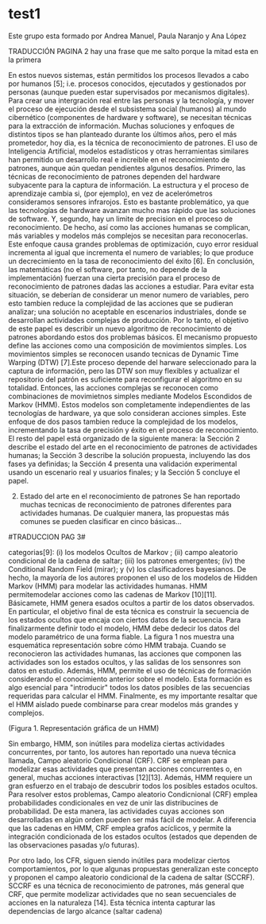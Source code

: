 # test1

Este grupo esta formado por Andrea Manuel, Paula Naranjo y Ana López 

TRADUCCIÓN PAGINA 2
hay una frase que me salto porque la mitad esta en la primera

En estos nuevos sistemas, están permitidos los procesos llevados a cabo por humanos [5]; i.e. procesos conocidos, ejecutados y gestionados por personas (aunque pueden estar supervisados por mecanismos digitales).
Para crear una intergración real entre las personas y la tecnología, y mover el proceso de ejecución desde el subsistema social (humanos) al mundo cibernético (componentes de hardware y software), se necesitan técnicas para la extracción de información. Muchas soluciones y enfoques de distintos tipos se han planteado durante los últimos años, pero el más prometedor, hoy dia, es la técnica de reconocimiento de patrones.
El uso de Inteligencia Artificial, modelos estadísticos y otras herramientas similares han permitido un desarrollo real e increible en el reconocimiento de patrones, aunque aún quedan pendientes algunos desafíos. 
Primero, las técnicas de reconocimiento de patrones dependen del hardware subyacente para la captura de información. La estructura y el proceso de aprendizaje cambia si, (por ejemplo), en vez de acelerómetros consideramos sensores infrarojos. Esto es bastante problemático, ya que las tecnologías de hardware avanzan mucho mas rápido que las soluciones de software. 
Y, segundo, hay un limite de precision en el proceso de reconocimiento. De hecho, así como las acciones humanas se complican, más variables y modelos más complejos se necesitan para reconocerlas. Este enfoque causa grandes problemas de optimización, cuyo error residual incrementa al igual que incrementa el numero de variables; lo que produce un decrecimiento en la tasa de reconocimiento del éxito [6]. En conclusión, las matemáticas (no el software, por tanto, no depende de la implementación) fuerzan una cierta precisión para el proceso de reconocimiento de patrones dadas las acciones a estudiar. Para evitar esta situación, se deberían de considerar un menor numero de variables, pero esto tambien reduce la complejidad de las acciones que se pudieran analizar; una solución no aceptable en escenarios industriales, donde se desarrollan actividades complejas de producción. 
Por lo tanto, el objetivo de este papel es describir un nuevo algoritmo de reconocimiento de patrones abordando estos dos problemas básicos. El mecanismo propuesto define las acciones como una composición de movimientos simples. Los movimientos simples se reconocen usando tecnicas de Dynamic Time Warping (DTW) [7].Este proceso depende del harware seleccionado para la captura de información, pero las DTW son muy flexibles y actualizar el repositorio del patrón es suficiente para reconfigurar el algoritmo en su totalidad. Entonces, las acciones complejas se reconocen como combinaciones de movimietnos simples mediante Modelos Escondidos de Markov (HMM). Estos modelos son completamente independientes de las tecnologías de hardware, ya que solo consideran acciones simples. Este enfoque de dos pasos tambien reduce la complejidad de los modelos, incrementando la tasa de precisión y éxito en el proceso de reconocimiento.
El resto del papel está organizado de la siguiente manera: la Sección 2 describe el estado del arte en el reconocimiento de patrones de actividades humanas; la Sección 3 describe la solución propuesta, incluyendo las dos fases ya definidas; la Sección 4 presenta una validación experimental usando un escenario real y usuarios finales; y la Sección 5 concluye el papel.

2. Estado del arte en el reconocimiento de patrones
Se han reportado muchas tecnicas de reconocimiento de patrones diferentes para actividades humanas. De cualquier manera, las propuestas más comunes se pueden clasificar en cinco básicas...


#TRADUCCION PAG 3#

categorias[9]: (i)  los modelos Ocultos de Markov ; (ii) campo aleatorio condicional de la cadena de saltar; (iii) los patrones emergentes; (iv)  the Conditional Random Field (mirar); y (v) los clasificadores bayesianos. 
De hecho, la mayoría de los autores proponen el uso de los modelos de Hidden Markov (HMM) para modelar las actividades humanas. HMM permitemodelar acciones como las cadenas de Markov [10][11]. Básicamete, HMM genera esados ocultos a partir de los datos observados. En particular, el objetivo final de esta técnica es construir la secuencia de los estados ocultos que encaja con ciertos datos de la secuencia. Para finalizarmente definir todo el modelo, HMM debe dedecir los datos del modelo paramétrico de una forma fiable. La figura 1 nos muestra una esquemática representación sobre cómo HMM trabaja. Cuando se reconocieron las actividades humanas, las acciones que componen las actividades son los estados ocultos, y las salidas de los sensonres son datos en estudio. Además, HMM, permite el uso de técnicas de formación considerando el conocimiento anterior sobre el modelo.  Esta formación es algo esencial para "introducir" todos los datos posibles de las secuencias requeridas para calcular el HMM. Finalmente, es my importante resaltar que el HMM aislado puede combinarse para crear modelos más grandes y complejos. 

(Figura 1. Representación gráfica de un HMM)

Sin embargo, HMM, son inútiles para modeliza ciertas actividades concurrentes, por tanto, los autores han reportado una nueva técnica llamada, Campo aleatorio Condicional (CRF). CRF se emplean para modelizar esas actividades que presentan acciones concurrentes o, en general, muchas acciones interactivas [12][13]. Además, HMM requiere un gran esfuerzo en el trabajo de descubrir todos los posibles estados ocultos. Para resolver estos problemas, Campo aleatorio Condicnional (CRF) emplea probabilidades condicionales en vez de unir las distribucines de probabilidad. De esta manera, las actividades cuyas acciones son desarrolladas en algún orden pueden ser más fácil de modelar. A diferencia que las cadenas en HMM, CRF emplea grafos acíclicos, y permite la integración condicionada de los estados ocultos (estados que dependen de las observaciones pasadas y/o futuras).

Por otro lado, los CFR, siguen siendo inútiles para modelizar ciertos comportamientos, por lo que algunas propuestas generalizan este concepto y proponen el campo aleatorio condicional de la cadena de saltar (SCCRF). SCCRF es una técnica de reconocimiento de patrones, más general que CRF, que permite modelizar actividades que no sean secuenciales de acciones en la naturaleza [14]. Esta técnica intenta capturar las dependencias de largo alcance (saltar cadena)
